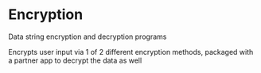 # Encryption
Data string encryption and decryption programs

Encrypts user input via 1 of 2 different encryption methods, packaged with a partner app to decrypt the data as well
